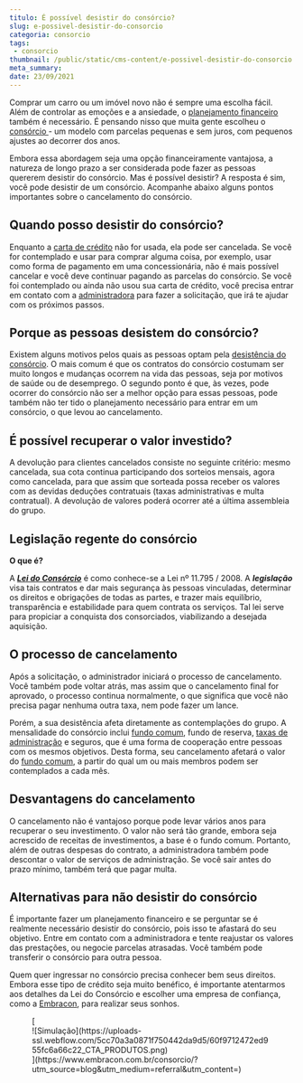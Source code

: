 ```yaml
---
titulo: É possível desistir do consórcio?
slug: e-possivel-desistir-do-consorcio
categoria: consorcio
tags:
 - consorcio
thumbnail: /public/static/cms-content/e-possivel-desistir-do-consorcio.jpg
meta_summary: 
date: 23/09/2021
---
```

Comprar um carro ou um imóvel novo não é sempre uma escolha fácil. Além de controlar as emoções e a ansiedade, o [planejamento financeiro](https://www.embracon.com.br/blog/planejamento-financeiro-para-iniciantes-os-primeiros-passos) também é necessário. É pensando nisso que muita gente escolheu o [consórcio ](https://www.embracon.com.br/consorcio)- um modelo com parcelas pequenas e sem juros, com pequenos ajustes ao decorrer dos anos.

Embora essa abordagem seja uma opção financeiramente vantajosa, a natureza de longo prazo a ser considerada pode fazer as pessoas quererem desistir do consórcio. Mas é possível desistir? A resposta é sim, você pode desistir de um consórcio. Acompanhe abaixo alguns pontos importantes sobre o cancelamento do consórcio.

Quando posso desistir do consórcio? 
------------------------------------

Enquanto a [carta de crédito](https://www.embracon.com.br/blog/tudo-o-que-voce-precisa-saber-sobre-a-carta-de-credito-de-consorcios) não for usada, ela pode ser cancelada. Se você for contemplado e usar para comprar alguma coisa, por exemplo, usar como forma de pagamento em uma concessionária, não é mais possível cancelar e você deve continuar pagando as parcelas do consórcio. Se você foi contemplado ou ainda não usou sua carta de crédito, você precisa entrar em contato com a [administradora](https://www.embracon.com.br/blog/como-escolher-uma-administradora-de-consorcio) para fazer a solicitação, que irá te ajudar com os próximos passos.

Porque as pessoas desistem do consórcio? 
-----------------------------------------

Existem alguns motivos pelos quais as pessoas optam pela [desistência do consórcio](https://www.embracon.com.br/blog/posso-desistir-do-consorcio). O mais comum é que os contratos do consórcio costumam ser muito longos e mudanças ocorrem na vida das pessoas, seja por motivos de saúde ou de desemprego. O segundo ponto é que, às vezes, pode ocorrer do consórcio não ser a melhor opção para essas pessoas, pode também não ter tido o planejamento necessário para entrar em um consórcio, o que levou ao cancelamento.

É possível recuperar o valor investido? 
----------------------------------------

A devolução para clientes cancelados consiste no seguinte critério: mesmo cancelada, sua cota continua participando dos sorteios mensais, agora como cancelada, para que assim que sorteada possa receber os valores com as devidas deduções contratuais (taxas administrativas e multa contratual). A devolução de valores poderá ocorrer até a última assembleia do grupo.

Legislação regente do consórcio 
--------------------------------

**O que é?**

A [***Lei do Consórcio***](https://www.embracon.com.br/blog/o-que-e-a-lei-do-consorcio-e-qual-a-sua-importancia) é como conhece-se a Lei nº 11.795 / 2008. A ***legislação*** visa tais contratos e dar mais segurança às pessoas vinculadas, determinar os direitos e obrigações de todas as partes, e trazer mais equilíbrio, transparência e estabilidade para quem contrata os serviços. Tal lei serve para propiciar a conquista dos consorciados, viabilizando a desejada aquisição.

O processo de cancelamento 
---------------------------

Após a solicitação, o administrador iniciará o processo de cancelamento. Você também pode voltar atrás, mas assim que o cancelamento final for aprovado, o processo continua normalmente, o que significa que você não precisa pagar nenhuma outra taxa, nem pode fazer um lance.

Porém, a sua desistência afeta diretamente as contemplações do grupo. A mensalidade do consórcio inclui [fundo comum](https://www.embracon.com.br/conhecaoconsorcio/o-que-e-o-fundo-de-aquisicao-ou-fundo-comum-do-consorcio), fundo de reserva, [taxas de administração](https://www.embracon.com.br/conhecaoconsorcio/o-que-e-taxa-de-administracao) e seguros, que é uma forma de cooperação entre pessoas com os mesmos objetivos. Desta forma, seu cancelamento afetará o valor do [fundo comum](https://www.embracon.com.br/conhecaoconsorcio/o-que-e-o-fundo-de-aquisicao-ou-fundo-comum-do-consorcio), a partir do qual um ou mais membros podem ser contemplados a cada mês.

Desvantagens do cancelamento 
-----------------------------

O cancelamento não é vantajoso porque pode levar vários anos para recuperar o seu investimento. O valor não será tão grande, embora seja acrescido de receitas de investimentos, a base é o fundo comum. Portanto, além de outras despesas do contrato, a administradora também pode descontar o valor de serviços de administração. Se você sair antes do prazo mínimo, também terá que pagar multa.

Alternativas para não desistir do consórcio 
--------------------------------------------

É importante fazer um planejamento financeiro e se perguntar se é realmente necessário desistir do consórcio, pois isso te afastará do seu objetivo. Entre em contato com a administradora e tente reajustar os valores das prestações, ou negocie parcelas atrasadas. Você também pode transferir o consórcio para outra pessoa.

Quem quer ingressar no consórcio precisa conhecer bem seus direitos. Embora esse tipo de crédito seja muito benéfico, é importante atentarmos aos detalhes da Lei do Consórcio e escolher uma empresa de confiança, como a [Embracon](https://www.embracon.com.br/a-embracon), para realizar seus sonhos.

<figure class="w-richtext-figure-type-image w-richtext-align-center">[<div>![Simulação](https://uploads-ssl.webflow.com/5cc70a3a0871f750442da9d5/60f9712472ed955fc6a66c22_CTA_PRODUTOS.png)</div>](https://www.embracon.com.br/consorcio/?utm_source=blog&utm_medium=referral&utm_content=)</figure>
